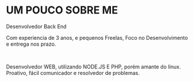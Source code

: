<H1>UM POUCO SOBRE ME</H1>

<p>Desenvolvedor Back End</p>
<p>Com experiencia de 3 anos, e pequenos Freelas, Foco no Desenvolvimento e entrega nos prazo.</p>
<br />
<p>Desenvolvedor WEB, utilizando NODE.JS E PHP, porém amante do linux. Proativo, fácil comunicador e resolvedor de problemas.</p>
